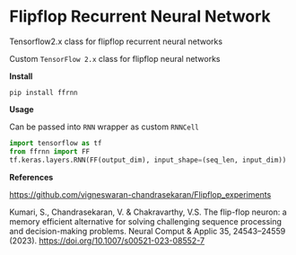 # Flipflop Recurrent Neural Network

Tensorflow2.x class for flipflop recurrent neural networks

Custom `TensorFlow 2.x` class for flipflop neural networks

**Install**

```
pip install ffrnn
```

**Usage**

Can be passed into `RNN` wrapper as custom `RNNCell`
```python
import tensorflow as tf
from ffrnn import FF
tf.keras.layers.RNN(FF(output_dim), input_shape=(seq_len, input_dim))
```

**References**

https://github.com/vigneswaran-chandrasekaran/Flipflop_experiments

Kumari, S., Chandrasekaran, V. & Chakravarthy, V.S. The flip-flop neuron: a memory efficient alternative for solving challenging sequence processing and decision-making problems. Neural Comput & Applic 35, 24543–24559 (2023). https://doi.org/10.1007/s00521-023-08552-7
